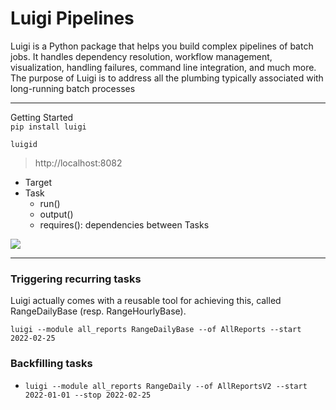 # Luigi Pipelines

Luigi is a Python package that helps you build complex pipelines of batch jobs. 
It handles dependency resolution, workflow management, visualization, 
handling failures, command line integration, and much more.
The purpose of Luigi is to address all the plumbing typically 
associated with long-running batch processes

--- 

Getting Started  
`pip install luigi`

`luigid`
> http://localhost:8082 


+ Target
+ Task
    + run()
    + output()
    + requires(): dependencies between Tasks
    
![](https://luigi.readthedocs.io/en/stable/_images/task_breakdown.png)
    



--- 
### Triggering recurring tasks
Luigi actually comes with a reusable tool for achieving this, called RangeDailyBase (resp. RangeHourlyBase).

`luigi --module all_reports RangeDailyBase --of AllReports --start 2022-02-25`

### Backfilling tasks 
+ `luigi --module all_reports RangeDaily --of AllReportsV2 --start 2022-01-01 --stop 2022-02-25`